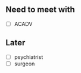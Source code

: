 ## Need to meet with
<!-- - [x] neurologist-->
<!-- - [x] surgeon-->
- [ ] ACADV

## Later
- [ ] psychiatrist
- [ ] surgeon